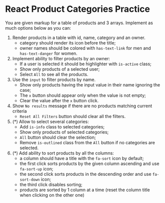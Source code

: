# React Product Categories Practice

You are given markup for a table of products and 3 arrays.
Implement as much options below as you can:

1. Render products in a table with id, name, category and an owner.
   - category should render its icon before the title;
   - owner names should be colored with `has-text-link` for men and `has-text-danger` for women.
1. Implement ability to filter products by an owner:
   - If a user is selected it should be highlighter with `is-active` class;
   - Show only products of a selected user;
   - Select `All` to see all the products.
1. Use the `input` to filter products by name.
   - Show only products having the input value in their name ignoring the case;
   - The `x` button should appear only when the value is not empty;
   - Clear the value after the `x` button click.
1. Show `No results` message if there are no products matching current criteria
   - `Reset All Filters` button should clear all the filters.
1. (\*) Allow to select several categories:
   - Add `is-info` class to selected categories;
   - Show only products of selected categories;
   - `All` button should clear the selection;
   - Remove `is-outlined` class from the `All` button if no categories are selected.
1. (\*) Add ability to sort products by all the columns:
   - a column should have a title with the `fa-sort` icon by default;
   - the first click sorts products by the given column ascending and use `fa-sort-up` icon;
   - the second click sorts products in the descending order and use `fa-sort-down` icon;
   - the third click disables sorting;
   - products are sorted by 1 column at a time (reset the column title when clicking on the other one)
